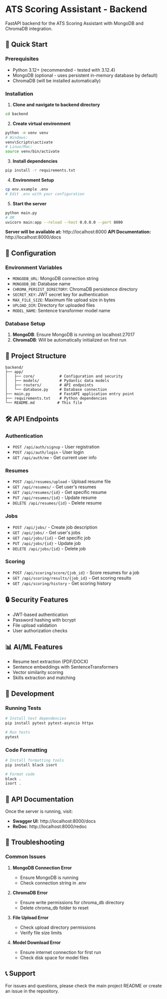# ATS Scoring Assistant - Backend

FastAPI backend for the ATS Scoring Assistant with MongoDB and ChromaDB integration.

## 🚀 Quick Start

### Prerequisites
- Python 3.12+ (recommended - tested with 3.12.4)
- MongoDB (optional - uses persistent in-memory database by default)
- ChromaDB (will be installed automatically)

### Installation

1. **Clone and navigate to backend directory**
```bash
cd backend
```

2. **Create virtual environment**
```bash
python -m venv venv
# Windows:
venv\Scripts\activate
# Linux/Mac:
source venv/bin/activate
```

3. **Install dependencies**
```bash
pip install -r requirements.txt
```

4. **Environment Setup**
```bash
cp env.example .env
# Edit .env with your configuration
```

5. **Start the server**
```bash
python main.py
# OR
uvicorn main:app --reload --host 0.0.0.0 --port 8000
```

**Server will be available at:** http://localhost:8000
**API Documentation:** http://localhost:8000/docs

## 🔧 Configuration

### Environment Variables

- `MONGODB_URL`: MongoDB connection string
- `MONGODB_DB`: Database name
- `CHROMA_PERSIST_DIRECTORY`: ChromaDB persistence directory
- `SECRET_KEY`: JWT secret key for authentication
- `MAX_FILE_SIZE`: Maximum file upload size in bytes
- `UPLOAD_DIR`: Directory for uploaded files
- `MODEL_NAME`: Sentence transformer model name

### Database Setup

1. **MongoDB**: Ensure MongoDB is running on localhost:27017
2. **ChromaDB**: Will be automatically initialized on first run

## 📁 Project Structure

```
backend/
├── app/
│   ├── core/           # Configuration and security
│   ├── models/         # Pydantic data models
│   ├── routers/        # API endpoints
│   └── database.py     # Database connection
├── main.py             # FastAPI application entry point
├── requirements.txt    # Python dependencies
└── README.md          # This file
```

## 🛠️ API Endpoints

### Authentication
- `POST /api/auth/signup` - User registration
- `POST /api/auth/login` - User login
- `GET /api/auth/me` - Get current user info

### Resumes
- `POST /api/resumes/upload` - Upload resume file
- `GET /api/resumes/` - Get user's resumes
- `GET /api/resumes/{id}` - Get specific resume
- `PUT /api/resumes/{id}` - Update resume
- `DELETE /api/resumes/{id}` - Delete resume

### Jobs
- `POST /api/jobs/` - Create job description
- `GET /api/jobs/` - Get user's jobs
- `GET /api/jobs/{id}` - Get specific job
- `PUT /api/jobs/{id}` - Update job
- `DELETE /api/jobs/{id}` - Delete job

### Scoring
- `POST /api/scoring/score/{job_id}` - Score resumes for a job
- `GET /api/scoring/results/{job_id}` - Get scoring results
- `GET /api/scoring/history` - Get scoring history

## 🔒 Security Features

- JWT-based authentication
- Password hashing with bcrypt
- File upload validation
- User authorization checks

## 📊 AI/ML Features

- Resume text extraction (PDF/DOCX)
- Sentence embeddings with SentenceTransformers
- Vector similarity scoring
- Skills extraction and matching

## 🚀 Development

### Running Tests
```bash
# Install test dependencies
pip install pytest pytest-asyncio httpx

# Run tests
pytest
```

### Code Formatting
```bash
# Install formatting tools
pip install black isort

# Format code
black .
isort .
```

## 📝 API Documentation

Once the server is running, visit:
- **Swagger UI**: http://localhost:8000/docs
- **ReDoc**: http://localhost:8000/redoc

## 🐛 Troubleshooting

### Common Issues

1. **MongoDB Connection Error**
   - Ensure MongoDB is running
   - Check connection string in .env

2. **ChromaDB Error**
   - Ensure write permissions for chroma_db directory
   - Delete chroma_db folder to reset

3. **File Upload Error**
   - Check upload directory permissions
   - Verify file size limits

4. **Model Download Error**
   - Ensure internet connection for first run
   - Check disk space for model files

## 📞 Support

For issues and questions, please check the main project README or create an issue in the repository.
